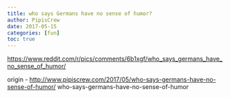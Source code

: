 ```yaml
---
title: who says Germans have no sense of humor?
author: PipisCrew
date: 2017-05-15
categories: [fun]
toc: true
---
```


https://www.reddit.com/r/pics/comments/6b1xgf/who_says_germans_have_no_sense_of_humor/

origin - http://www.pipiscrew.com/2017/05/who-says-germans-have-no-sense-of-humor/ who-says-germans-have-no-sense-of-humor